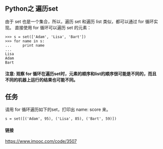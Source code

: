 

## Python之 遍历set

由于 set 也是一个集合，所以，遍历 set 和遍历 list 类似，都可以通过 for 循环实现。
直接使用 for 循环可以遍历 set 的元素：

```
>>> s = set(['Adam', 'Lisa', 'Bart'])
>>> for name in s:
...     print name
... 
Lisa
Adam
Bart

```

#### 注意: 观察 for 循环在遍历set时，元素的顺序和list的顺序很可能是不同的，而且不同的机器上运行的结果也可能不同。


## 任务

请用 for 循环遍历如下的set，打印出 name: score 来。

```
s = set([('Adam', 95), ('Lisa', 85), ('Bart', 59)])

```

#### 链接

https://www.imooc.com/code/3507
